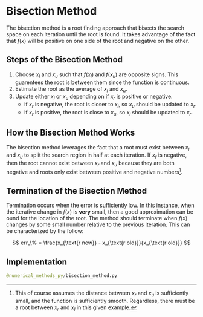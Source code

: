 # Bisection Method

The bisection method is a root finding approach that bisects the search space on each iteration until the root is found. It takes advantage of the fact that $f(x)$ will be positive on one side of the root and negative on the other.

## Steps of the Bisection Method

1. Choose $x_l$ and $x_u$ such that $f(x_l)$ and $f(x_u)$ are opposite signs. This guarentees the root is between them since the function is continuous.
2. Estimate the root as the average of $x_l$ and $x_u$.
3. Update either $x_l$ or $x_u$ depending on if $x_r$ is positive or negative.
    - if $x_r$ is negative, the root is closer to $x_l$, so $x_u$ should be updated to $x_r$.
    - if $x_r$ is positive, the root is close to $x_u$, so $x_l$ should be updated to $x_r$.

## How the Bisection Method Works

The bisection method leverages the fact that a root must exist between $x_l$ and $x_u$ to split the search region in half at each iteration. If $x_r$ is negative, then the root cannot exist between $x_r$ and $x_u$ because they are both negative and roots only exist between positive and negative numbers[^1].

[^1]: This of course assumes the distance between $x_r$ and $x_u$ is sufficiently small, and the function is sufficiently smooth. Regardless, there must be a root between $x_r$ and $x_l$ in this given example.

## Termination of the Bisection Method

Termination occurs when the error is sufficiently low. In this instance, when the iterative change in $f(x)$ is **very** small, then a good approximation can be ound for the location of the root. The method should terminate when $f(x)$ changes by some small number relative to the previous iteration. This can be characterized by the follow:

$$
err_\% = \frac{x_{\text{r new}} - x_{\text{r old}}}{x_{\text{r old}}}
$$

## Implementation

```py example bisection method with divide by zero considerations
@numerical_methods_py/bisection_method.py
```
